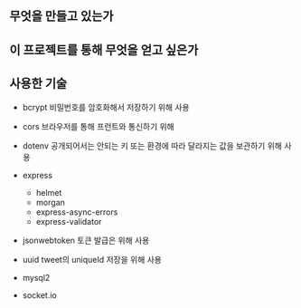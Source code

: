 ## 무엇을 만들고 있는가

## 이 프로젝트를 통해 무엇을 얻고 싶은가

## 사용한 기술

- bcrypt
  비밀번호를 암호화해서 저장하기 위해 사용

- cors
  브라우저를 통해 프런트와 통신하기 위해
- dotenv
  공개되어서는 안되는 키 또는 환경에 따라 달라지는 값을 보관하기 위해 사용

- express

  - helmet
  - morgan
  - express-async-errors
  - express-validator

- jsonwebtoken
  토큰 발급은 위해 사용

- uuid
  tweet의 uniqueId 저장을 위해 사용

- mysql2
- socket.io

